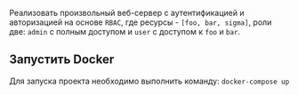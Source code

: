 Реализовать произвольный веб-сервер с аутентификацией и авторизацией 
на основе ```RBAC```, где ресурсы - ```[foo, bar, sigma]```, 
роли две: ```admin``` с полным доступом и ```user``` с доступом к ```foo``` и ```bar```. 
## Запустить Docker 
Для запуска проекта необходимо выполнить команду: ```docker-compose up```

